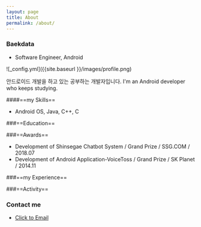 ```yaml
---
layout: page
title: About
permalink: /about/
---
```


### Baekdata
* Software Engineer, Android

![_config.yml]({{site.baseurl }}/images/profile.png)

안드로이드 개발을 하고 있는 공부하는 개발자입니다.
I'm an Android developer who keeps studying.


####==my Skills==
* Android OS, Java, C++, C


###==Education==


###==Awards==
* Development of Shinsegae Chatbot System / Grand Prize / SSG.COM / 2018.07
* Development of Android Application-VoiceToss / Grand Prize / SK Planet / 2014.11



###==my Experience==


###==Activity==


### Contact me

* [Click to Email](mailto:wowterry9044@gmail.com)
